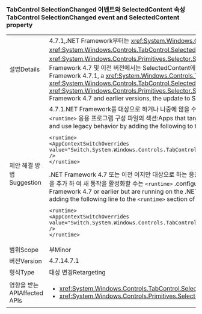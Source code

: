 ### <a name="tabcontrol-selectionchanged-event-and-selectedcontent-property"></a><span data-ttu-id="2e74f-101">TabControl SelectionChanged 이벤트와 SelectedContent 속성</span><span class="sxs-lookup"><span data-stu-id="2e74f-101">TabControl SelectionChanged event and SelectedContent property</span></span>

|   |   |
|---|---|
|<span data-ttu-id="2e74f-102">설명</span><span class="sxs-lookup"><span data-stu-id="2e74f-102">Details</span></span>|<span data-ttu-id="2e74f-103">4.7.1,.NET Framework부터는 <xref:System.Windows.Controls.TabControl> 의 값을 업데이트 해당 <xref:System.Windows.Controls.TabControl.SelectedContent> 발생 하기 전에 속성에서 <xref:System.Windows.Controls.Primitives.Selector.SelectionChanged> 해당 선택 항목 변경 될 때 이벤트를 합니다. .NET Framework 4.7 및 이전 버전에서는 SelectedContent에 대 한 업데이트 이벤트 이후에 발생 합니다.</span><span class="sxs-lookup"><span data-stu-id="2e74f-103">Starting with the .NET Framework 4.7.1, a <xref:System.Windows.Controls.TabControl> updates the value of its <xref:System.Windows.Controls.TabControl.SelectedContent> property before raising the <xref:System.Windows.Controls.Primitives.Selector.SelectionChanged> event, when its selection changes.In the .NET Framework 4.7 and earlier versions, the update to SelectedContent happened after the event.</span></span>|
|<span data-ttu-id="2e74f-104">제안 해결 방법</span><span class="sxs-lookup"><span data-stu-id="2e74f-104">Suggestion</span></span>|<span data-ttu-id="2e74f-105">4.7.1.NET Framework를 대상으로 하거나 나중에 않을 수 있습니다이 앱을 변경 하 고 다음을 추가 하 여 레거시 동작을 사용 하 여는 <code>&lt;runtime&gt;</code> 응용 프로그램 구성 파일의 섹션:</span><span class="sxs-lookup"><span data-stu-id="2e74f-105">Apps that target the .NET Framework 4.7.1 or later can opt out of this change and use legacy behavior by adding the following to the <code>&lt;runtime&gt;</code> section of the application configuration file:</span></span><pre><code class="language-xml">&lt;runtime&gt;&#13;&#10;&lt;AppContextSwitchOverrides value=&quot;Switch.System.Windows.Controls.TabControl.SelectionPropertiesCanLagBehindSelectionChangedEvent=true&quot; /&gt;&#13;&#10;&lt;/runtime&gt;&#13;&#10;</code></pre><span data-ttu-id="2e74f-106">.NET Framework 4.7 또는 이전 이지만 대상으로 하는 응용 프로그램 4.7.1.NET Framework에서 실행 되 고 또는 나중에 다음 줄을 추가 하 여 새 동작을 활성화할 수는 <code>&lt;runtime&gt;</code> .configuration 응용 프로그램 파일의 섹션:</span><span class="sxs-lookup"><span data-stu-id="2e74f-106">Apps that target the .NET Framework 4.7 or earlier but are running on the .NET Framework 4.7.1 or later can enable the new behavior by adding the following line to the <code>&lt;runtime&gt;</code> section of the application .configuration file:</span></span><pre><code class="language-xml">&lt;runtime&gt;&#13;&#10;&lt;AppContextSwitchOverrides value=&quot;Switch.System.Windows.Controls.TabControl.SelectionPropertiesCanLagBehindSelectionChangedEvent=false&quot; /&gt;&#13;&#10;&lt;/runtime&gt;&#13;&#10;</code></pre>|
|<span data-ttu-id="2e74f-107">범위</span><span class="sxs-lookup"><span data-stu-id="2e74f-107">Scope</span></span>|<span data-ttu-id="2e74f-108">부</span><span class="sxs-lookup"><span data-stu-id="2e74f-108">Minor</span></span>|
|<span data-ttu-id="2e74f-109">버전</span><span class="sxs-lookup"><span data-stu-id="2e74f-109">Version</span></span>|<span data-ttu-id="2e74f-110">4.7.1</span><span class="sxs-lookup"><span data-stu-id="2e74f-110">4.7.1</span></span>|
|<span data-ttu-id="2e74f-111">형식</span><span class="sxs-lookup"><span data-stu-id="2e74f-111">Type</span></span>|<span data-ttu-id="2e74f-112">대상 변경</span><span class="sxs-lookup"><span data-stu-id="2e74f-112">Retargeting</span></span>|
|<span data-ttu-id="2e74f-113">영향을 받는 API</span><span class="sxs-lookup"><span data-stu-id="2e74f-113">Affected APIs</span></span>|<ul><li><xref:System.Windows.Controls.TabControl.SelectedContent?displayProperty=nameWithType></li><li><xref:System.Windows.Controls.Primitives.Selector.SelectionChanged?displayProperty=nameWithType></li></ul>|

